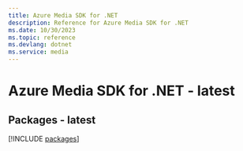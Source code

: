 ```yaml
---
title: Azure Media SDK for .NET
description: Reference for Azure Media SDK for .NET
ms.date: 10/30/2023
ms.topic: reference
ms.devlang: dotnet
ms.service: media
---
```

# Azure Media SDK for .NET - latest
## Packages - latest
[!INCLUDE [packages](media-index.md)]